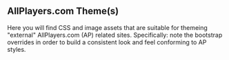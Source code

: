 ## AllPlayers.com Theme(s)

Here you will find CSS and image assets that are suitable for themeing "external" AllPlayers.com (AP) related sites. Specifically: note the bootstrap overrides in order to build a consistent look and feel conforming to AP styles.

